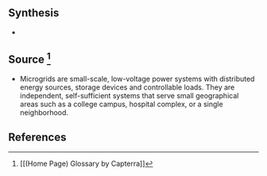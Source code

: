 ## Synthesis
- 
## Source [^1]
- Microgrids are small-scale, low-voltage power systems with distributed energy sources, storage devices and controllable loads. They are independent, self-sufficient systems that serve small geographical areas such as a college campus, hospital complex, or a single neighborhood.
## References

[^1]: [[(Home Page) Glossary by Capterra]]